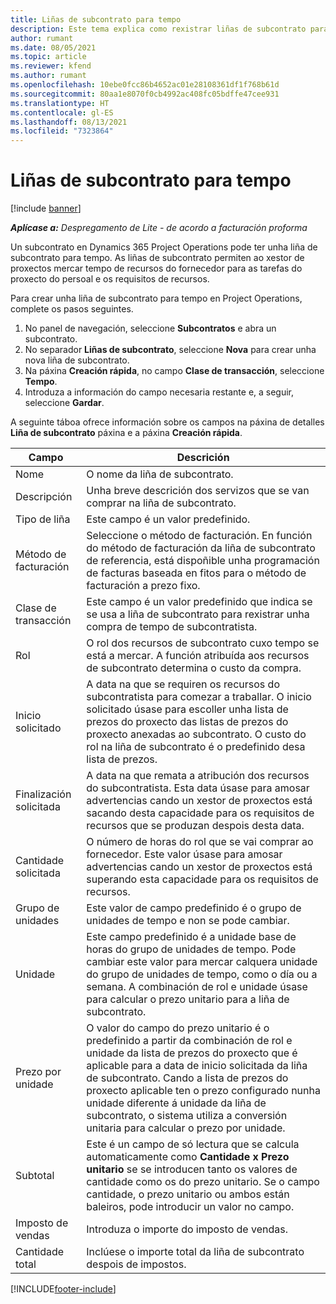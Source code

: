```yaml
---
title: Liñas de subcontrato para tempo
description: Este tema explica como rexistrar liñas de subcontrato para tempo e rexistrar a compra de tempo de fornecedores.
author: rumant
ms.date: 08/05/2021
ms.topic: article
ms.reviewer: kfend
ms.author: rumant
ms.openlocfilehash: 10ebe0fcc86b4652ac01e28108361df1f768b61d
ms.sourcegitcommit: 80aa1e8070f0cb4992ac408fc05bdffe47cee931
ms.translationtype: HT
ms.contentlocale: gl-ES
ms.lasthandoff: 08/13/2021
ms.locfileid: "7323864"
---
```

# <a name="subcontract-lines-for-time"></a>Liñas de subcontrato para tempo

[!include [banner](../../includes/dataverse-preview.md)]

_**Aplícase a:** Despregamento de Lite - de acordo a facturación proforma_

Un subcontrato en Dynamics 365 Project Operations pode ter unha liña de subcontrato para tempo. As liñas de subcontrato permiten ao xestor de proxectos mercar tempo de recursos do fornecedor para as tarefas do proxecto do persoal e os requisitos de recursos.

Para crear unha liña de subcontrato para tempo en Project Operations, complete os pasos seguintes.

1. No panel de navegación, seleccione **Subcontratos** e abra un subcontrato.
2. No separador **Liñas de subcontrato**, seleccione **Nova** para crear unha nova liña de subcontrato.
3. Na páxina **Creación rápida**, no campo **Clase de transacción**, seleccione **Tempo**.
4. Introduza a información do campo necesaria restante e, a seguir, seleccione **Gardar**.

  A seguinte táboa ofrece información sobre os campos na páxina de detalles **Liña de subcontrato** páxina e a páxina **Creación rápida**.

| **Campo** | **Descrición** |
| --- | --- |
| Nome | O nome da liña de subcontrato. |
| Descripción | Unha breve descrición dos servizos que se van comprar na liña de subcontrato. | 
| Tipo de liña | Este campo é un valor predefinido.  |
| Método de facturación | Seleccione o método de facturación. En función do método de facturación da liña de subcontrato de referencia, está dispoñible unha programación de facturas baseada en fitos para o método de facturación a prezo fixo. |
| Clase de transacción | Este campo é un valor predefinido que indica se se usa a liña de subcontrato para rexistrar unha compra de tempo de subcontratista. |
| Rol | O rol dos recursos de subcontrato cuxo tempo se está a mercar. A función atribuída aos recursos de subcontrato determina o custo da compra. |
| Inicio solicitado | A data na que se requiren os recursos do subcontratista para comezar a traballar. O inicio solicitado úsase para escoller unha lista de prezos do proxecto das listas de prezos do proxecto anexadas ao subcontrato. O custo do rol na liña de subcontrato é o predefinido desa lista de prezos. |
| Finalización solicitada | A data na que remata a atribución dos recursos do subcontratista. Esta data úsase para amosar advertencias cando un xestor de proxectos está sacando desta capacidade para os requisitos de recursos que se produzan despois desta data. |
| Cantidade solicitada | O número de horas do rol que se vai comprar ao fornecedor. Este valor úsase para amosar advertencias cando un xestor de proxectos está superando esta capacidade para os requisitos de recursos. |
| Grupo de unidades | Este valor de campo predefinido é o grupo de unidades de tempo e non se pode cambiar.  |
| Unidade | Este campo predefinido é a unidade base de horas do grupo de unidades de tempo. Pode cambiar este valor para mercar calquera unidade do grupo de unidades de tempo, como o día ou a semana. A combinación de rol e unidade úsase para calcular o prezo unitario para a liña de subcontrato. |
| Prezo por unidade | O valor do campo do prezo unitario é o predefinido a partir da combinación de rol e unidade da lista de prezos do proxecto que é aplicable para a data de inicio solicitada da liña de subcontrato. Cando a lista de prezos do proxecto aplicable ten o prezo configurado nunha unidade diferente á unidade da liña de subcontrato, o sistema utiliza a conversión unitaria para calcular o prezo por unidade. |
| Subtotal | Este é un campo de só lectura que se calcula automaticamente como **Cantidade x Prezo unitario** se se introducen tanto os valores de cantidade como os do prezo unitario. Se o campo cantidade, o prezo unitario ou ambos están baleiros, pode introducir un valor no campo. |
| Imposto de vendas |  Introduza o importe do imposto de vendas. |
| Cantidade total | Inclúese o importe total da liña de subcontrato despois de impostos. |


[!INCLUDE[footer-include](../../includes/footer-banner.md)]

